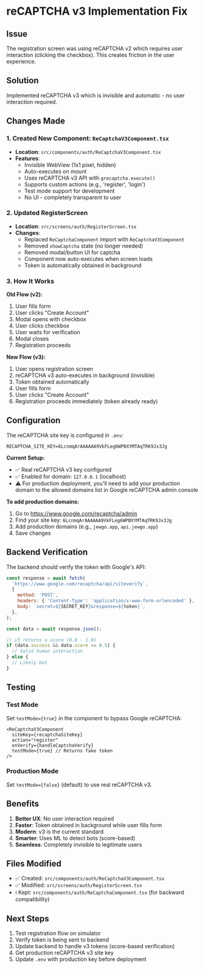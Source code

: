 # reCAPTCHA v3 Implementation Fix

## Issue

The registration screen was using reCAPTCHA v2 which requires user interaction (clicking the checkbox). This creates friction in the user experience.

## Solution

Implemented reCAPTCHA v3 which is invisible and automatic - no user interaction required.

## Changes Made

### 1. Created New Component: `ReCaptchaV3Component.tsx`

- **Location**: `src/components/auth/ReCaptchaV3Component.tsx`
- **Features**:
  - Invisible WebView (1x1 pixel, hidden)
  - Auto-executes on mount
  - Uses reCAPTCHA v3 API with `grecaptcha.execute()`
  - Supports custom actions (e.g., 'register', 'login')
  - Test mode support for development
  - No UI - completely transparent to user

### 2. Updated RegisterScreen

- **Location**: `src/screens/auth/RegisterScreen.tsx`
- **Changes**:
  - Replaced `ReCaptchaComponent` import with `ReCaptchaV3Component`
  - Removed `showCaptcha` state (no longer needed)
  - Removed modal/button UI for captcha
  - Component now auto-executes when screen loads
  - Token is automatically obtained in background

### 3. How It Works

**Old Flow (v2):**

1. User fills form
2. User clicks "Create Account"
3. Modal opens with checkbox
4. User clicks checkbox
5. User waits for verification
6. Modal closes
7. Registration proceeds

**New Flow (v3):**

1. User opens registration screen
2. reCAPTCHA v3 auto-executes in background (invisible)
3. Token obtained automatically
4. User fills form
5. User clicks "Create Account"
6. Registration proceeds immediately (token already ready)

## Configuration

The reCAPTCHA site key is configured in `.env`:

```
RECAPTCHA_SITE_KEY=6LcnmqArAAAAAA9VkFLeg6WPBXYMTAqTRK9Jx3Jg
```

**Current Setup:**

- ✅ Real reCAPTCHA v3 key configured
- ✅ Enabled for domain: `127.0.0.1` (localhost)
- ⚠️ For production deployment, you'll need to add your production domain to the allowed domains list in Google reCAPTCHA admin console

**To add production domains:**

1. Go to https://www.google.com/recaptcha/admin
2. Find your site key: `6LcnmqArAAAAAA9VkFLeg6WPBXYMTAqTRK9Jx3Jg`
3. Add production domains (e.g., `jewgo.app`, `api.jewgo.app`)
4. Save changes

## Backend Verification

The backend should verify the token with Google's API:

```javascript
const response = await fetch(
  `https://www.google.com/recaptcha/api/siteverify`,
  {
    method: 'POST',
    headers: { 'Content-Type': 'application/x-www-form-urlencoded' },
    body: `secret=${SECRET_KEY}&response=${token}`,
  },
);

const data = await response.json();

// v3 returns a score (0.0 - 1.0)
if (data.success && data.score >= 0.5) {
  // Valid human interaction
} else {
  // Likely bot
}
```

## Testing

### Test Mode

Set `testMode={true}` in the component to bypass Google reCAPTCHA:

```tsx
<ReCaptchaV3Component
  siteKey={recaptchaSiteKey}
  action="register"
  onVerify={handleCaptchaVerify}
  testMode={true} // Returns fake token
/>
```

### Production Mode

Set `testMode={false}` (default) to use real reCAPTCHA v3.

## Benefits

1. **Better UX**: No user interaction required
2. **Faster**: Token obtained in background while user fills form
3. **Modern**: v3 is the current standard
4. **Smarter**: Uses ML to detect bots (score-based)
5. **Seamless**: Completely invisible to legitimate users

## Files Modified

- ✅ Created: `src/components/auth/ReCaptchaV3Component.tsx`
- ✅ Modified: `src/screens/auth/RegisterScreen.tsx`
- ℹ️ Kept: `src/components/auth/ReCaptchaComponent.tsx` (for backward compatibility)

## Next Steps

1. Test registration flow on simulator
2. Verify token is being sent to backend
3. Update backend to handle v3 tokens (score-based verification)
4. Get production reCAPTCHA v3 site key
5. Update `.env` with production key before deployment
